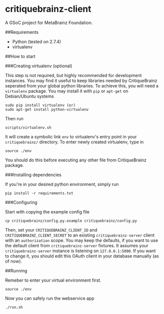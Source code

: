 critiquebrainz-client
=====================

A GSoC project for MetaBrainz Foundation. 

##Requirements

* Python (tested on 2.7.4)
* virtualenv

##How to start

###Creating virtualenv (optional)

This step is not required, but highly recommended for development instances.
You may find it useful to keep libraries needed by CritiqueBrainz seperated
from your global python libraries. To achieve this, you will need a
`virtualenv` package. You may install it with `pip` or `apt-get` on Debian/Ubuntu
systems

    sudo pip install virtualenv (or)
    sudo apt-get install python-virtualenv

Then run

    scripts/virtualenv.sh

It will create a symbolic link `env` to virtualenv's entry point in your
`critiquebrainz/` directory. To enter newly created virtualenv, type in

    source ./env

You should do this before executing any other file from CritiqueBrainz package. 

###Installing dependencies

If you're in your desired python environment, simply run

    pip install -r requirements.txt

###Configuring

Start with copying the example config file

    cp critiquebrainz/config.py.example critiquebrainz/config.py

Then, set your `CRITIQUEBRAINZ_CLIENT_ID` and `CRITIQUEBRAINZ_CLIENT_SECRET`
to an existing `critiquebrainz-server` client with an `authorization` scope.
You may keep the defaults, if you want to use the default client from
`critiquebrainz-server` fixtures. It assumes your `critiquebrainz-server`
instance is listening on `127.0.0.1:5000`. If you want to change it, you
should edit this OAuth client in your database manually (as of now).

##Running

Remeber to enter your virtual environment first.

    source ./env

Now you can safely run the webservice app

    ./run.sh

